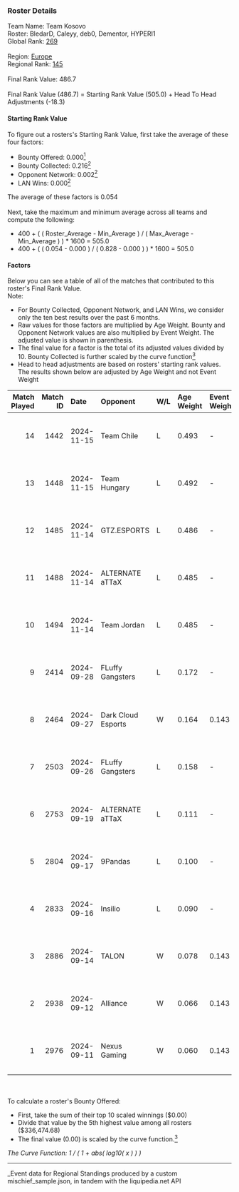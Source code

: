 ### Roster Details<br />
Team Name: Team Kosovo<br />
Roster: BledarD, Caleyy, deb0, Dementor, HYPERI1<br />
Global Rank: [269](../../standings_global_2025_03_01.md)<br />
<br />
Region: [Europe]( ../../standings_europe_2025_03_01.md)<br />
Regional Rank: [145]( ../../standings_europe_2025_03_01.md)<br />
<br />
Final Rank Value:  486.7<br />
<br />
Final Rank Value (486.7) = Starting Rank Value (505.0) + Head To Head Adjustments (-18.3)<br />

#### Starting Rank Value<br />
To figure out a rosters's Starting Rank Value, first take the average of these four factors:<br />
- Bounty Offered: 0.000[<sup>1</sup>](#table2)
- Bounty Collected: 0.216[<sup>2</sup>](#table1)
- Opponent Network: 0.002[<sup>2</sup>](#table1)
- LAN Wins: 0.000[<sup>2</sup>](#table1)

The average of these factors is 0.054<br />
<br />
Next, take the maximum and minimum average across all teams and compute the following:<br />
- 400 + ( ( Roster_Average - Min_Average ) / ( Max_Average - Min_Average ) ) * 1600 = 505.0
- 400 + ( ( 0.054 - 0.000 ) / ( 0.828 - 0.000 ) ) * 1600 = 505.0


#### Factors<br />
Below you can see a table of all of the matches that contributed to this roster's Final Rank Value.<br />
Note:<br />

- For Bounty Collected, Opponent Network, and LAN Wins, we consider only the ten best results over the past 6 months.
- Raw values for those factors are multiplied by Age Weight. Bounty and Opponent Network values are also multiplied by Event Weight. The adjusted value is shown in parenthesis.
- The final value for a factor is the total of its adjusted values divided by 10. Bounty Collected is further scaled by the curve function[<sup>3</sup>](#curveFunction)
- Head to head adjustments are based on rosters' starting rank values. The results shown below are adjusted by Age Weight and not Event Weight
<span id="table1"></span><br />


| Match Played | Match ID | Date       | Opponent           | W/L | Age Weight | Event Weight | Bounty Collected | Opponent Network | LAN Wins  | H2H Adj. | Roster                                    |
| -: | -: | :- | :- | :- | :- | :- | :- | :- | :- | -: | :- |
|           14 |     1442 | 2024-11-15 | Team Chile         | L   | 0.493      | -            | -                | -                | -         |    -8.45 | BledarD, Caleyy, deb0, Dementor, HYPERI1  |
|           13 |     1448 | 2024-11-15 | Team Hungary       | L   | 0.492      | -            | -                | -                | -         |    -3.03 | BledarD, Caleyy, deb0, Dementor, HYPERI1  |
|           12 |     1485 | 2024-11-14 | GTZ.ESPORTS        | L   | 0.486      | -            | -                | -                | -         |    -0.52 | BledarD, Caleyy, deb0, Dementor, HYPERI1  |
|           11 |     1488 | 2024-11-14 | ALTERNATE aTTaX    | L   | 0.485      | -            | -                | -                | -         |    -1.77 | BledarD, Caleyy, deb0, Dementor, HYPERI1  |
|           10 |     1494 | 2024-11-14 | Team Jordan        | L   | 0.485      | -            | -                | -                | -         |    -9.27 | BledarD, Caleyy, deb0, Dementor, HYPERI1  |
|            9 |     2414 | 2024-09-28 | FLuffy Gangsters   | L   | 0.172      | -            | -                | -                | -         |    -1.44 | BledarD, cerber, Dementor, HYPERI1, vAloN |
|            8 |     2464 | 2024-09-27 | Dark Cloud Esports | W   | 0.164      | 0.143        | 0.027 (0.001)    | 0.320 (0.007)    | 0 (0.000) |     4.02 | BledarD, cerber, Dementor, HYPERI1, vAloN |
|            7 |     2503 | 2024-09-26 | FLuffy Gangsters   | L   | 0.158      | -            | -                | -                | -         |    -1.30 | BledarD, cerber, Dementor, HYPERI1, vAloN |
|            6 |     2753 | 2024-09-19 | ALTERNATE aTTaX    | L   | 0.111      | -            | -                | -                | -         |    -0.39 | BledarD, cerber, Dementor, HYPERI1, vAloN |
|            5 |     2804 | 2024-09-17 | 9Pandas            | L   | 0.100      | -            | -                | -                | -         |    -0.24 | BledarD, cerber, Dementor, HYPERI1, vAloN |
|            4 |     2833 | 2024-09-16 | Insilio            | L   | 0.090      | -            | -                | -                | -         |    -0.80 | BledarD, cerber, Dementor, HYPERI1, vAloN |
|            3 |     2886 | 2024-09-14 | TALON              | W   | 0.078      | 0.143        | 0.000 (0.000)    | 0.127 (0.001)    | 0 (0.000) |     1.20 | BledarD, cerber, Dementor, HYPERI1, vAloN |
|            2 |     2938 | 2024-09-12 | Alliance           | W   | 0.066      | 0.143        | 0.015 (0.000)    | 0.595 (0.006)    | 0 (0.000) |     1.85 | BledarD, cerber, Dementor, HYPERI1, vAloN |
|            1 |     2976 | 2024-09-11 | Nexus Gaming       | W   | 0.060      | 0.143        | 0.178 (0.002)    | 0.497 (0.004)    | 0 (0.000) |     1.82 | BledarD, cerber, Dementor, HYPERI1, vAloN |

<br />
<span id="table2"></span><br />
To calculate a roster's Bounty Offered:<br />

- First, take the sum of their top 10 scaled winnings ($0.00)
- Divide that value by the 5th highest value among all rosters ($336,474.68)
- The final value (0.00) is scaled by the curve function.[<sup>3</sup>](#curveFunction)

<span id="curveFunction"></span>_The Curve Function: 1 / ( 1 + abs( log10( x ) ) )_<br />

---
_Event data for Regional Standings produced by a custom mischief_sample.json, in tandem with the liquipedia.net API<br />
